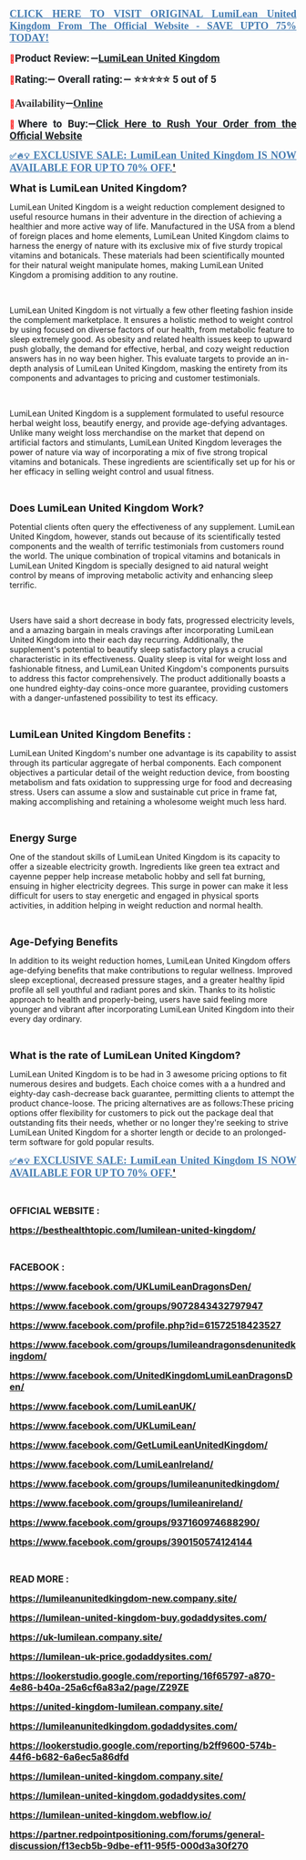 <p align="justify"><strong><a href="https://besthealthtopic.com/lumilean-united-kingdom-buy/"><span style="color: #437ab0;"><span style="font-family: 'Linux Libertine G';"><span style="font-size: large;"><span lang="en-US"><u>CLICK HERE TO VISIT ORIGINAL LumiLean United Kingdom From The Official Website - SAVE UPTO 75% TODAY!</u></span></span></span></span></a></strong></p>
<p align="justify"><span style="color: #ff0000;">📣</span><strong><span style="color: #212529;"><span style="font-family: Roboto, sans-serif;"><span style="font-size: large;"><span lang="en-US"><strong>Product Review: &mdash;</strong></span></span></span></span></strong><strong><a href="https://www.facebook.com/UKLumiLeanDragonsDen/"><span style="color: #212529;"><span style="font-family: Roboto, sans-serif;"><span style="font-size: large;"><span lang="en-US"><u><strong>LumiLean United Kingdom</strong></u></span></span></span></span></a></strong></p>
<p align="left"><span style="color: #ff0000;">📣</span><strong><span style="color: #212529;"><span style="font-family: Roboto, sans-serif;"><span style="font-size: large;"><span lang="en-US"><strong>Rating:&mdash; Overall rating: &mdash; ⭐⭐⭐⭐⭐ 5 out of 5</strong></span></span></span></span></strong></p>
<p align="left"><strong><span style="color: #ff0000;">📣</span></strong><strong><span style="color: #323335;"><span style="font-family: 'PT Serif', serif;"><span style="font-size: large;"><span lang="en-US"><strong>Availability</strong></span></span></span></span></strong><strong><span style="color: #323335;"><span style="font-family: Roboto, sans-serif;"><span style="font-size: large;">&mdash;</span></span></span></strong><strong><a href="https://www.facebook.com/UnitedKingdomLumiLeanDragonsDen/"><span style="color: #212529;"><span style="font-family: 'PT Serif', serif;"><span style="font-size: large;"><span lang="en-US"><u><strong>Online</strong></u></span></span></span></span></a></strong></p>
<p align="justify"><span style="color: #ff0000;">📣</span><strong><span style="color: #212529;"><span style="font-family: Roboto, sans-serif;"><span style="font-size: large;"><span lang="en-US"><strong>Where to Buy:&mdash;</strong></span></span></span></span></strong><strong><a href="https://www.facebook.com/LumiLeanUK/"><span style="color: #212529;"><span style="font-family: Roboto, sans-serif;"><span style="font-size: large;"><u><strong>Click Here to Rush Your Order from the Official Website</strong></u></span></span></span></a></strong></p>
<p align="justify"><a href="https://www.facebook.com/UKLumiLean/"><strong><span style="color: #437ab0;"><u>✅🔥💡&nbsp;</u></span></strong><strong><span style="color: #437ab0;"><span style="font-family: 'Linux Libertine G';"><span style="font-size: large;"><span lang="en-US"><u><strong>EXCLUSIVE SALE: LumiLean United Kingdom IS NOW AVAILABLE FOR UP TO 70% OFF.</strong></u></span></span></span></span></strong><strong><span style="font-size: large;">'</span></strong></a></p>
<p><span style="font-size: large;"><strong>What is LumiLean United Kingdom?</strong></span></p>
<p>LumiLean United Kingdom is a weight reduction complement designed to useful resource humans in their adventure in the direction of achieving a healthier and more active way of life. Manufactured in the USA from a blend of foreign places and home elements, LumiLean United Kingdom claims to harness the energy of nature with its exclusive mix of five sturdy tropical vitamins and botanicals. These materials had been scientifically mounted for their natural weight manipulate homes, making LumiLean United Kingdom a promising addition to any routine.</p>
<p>&nbsp;</p>
<p>LumiLean United Kingdom is not virtually a few other fleeting fashion inside the complement marketplace. It ensures a holistic method to weight control by using focused on diverse factors of our health, from metabolic feature to sleep extremely good. As obesity and related health issues keep to upward push globally, the demand for effective, herbal, and cozy weight reduction answers has in no way been higher. This evaluate targets to provide an in-depth analysis of LumiLean United Kingdom, masking the entirety from its components and advantages to pricing and customer testimonials.</p>
<p>&nbsp;</p>
<p>LumiLean United Kingdom is a supplement formulated to useful resource herbal weight loss, beautify energy, and provide age-defying advantages. Unlike many weight loss merchandise on the market that depend on artificial factors and stimulants, LumiLean United Kingdom leverages the power of nature via way of incorporating a mix of five strong tropical vitamins and botanicals. These ingredients are scientifically set up for his or her efficacy in selling weight control and usual fitness.</p>
<p>&nbsp;</p>
<p><span style="font-size: large;"><strong>Does LumiLean United Kingdom Work?</strong></span></p>
<p>Potential clients often query the effectiveness of any supplement. LumiLean United Kingdom, however, stands out because of its scientifically tested components and the wealth of terrific testimonials from customers round the world. The unique combination of tropical vitamins and botanicals in LumiLean United Kingdom is specially designed to aid natural weight control by means of improving metabolic activity and enhancing sleep terrific.</p>
<p>&nbsp;</p>
<p>Users have said a short decrease in body fats, progressed electricity levels, and a amazing bargain in meals cravings after incorporating LumiLean United Kingdom into their each day recurring. Additionally, the supplement's potential to beautify sleep satisfactory plays a crucial characteristic in its effectiveness. Quality sleep is vital for weight loss and fashionable fitness, and LumiLean United Kingdom's components pursuits to address this factor comprehensively. The product additionally boasts a one hundred eighty-day coins-once more guarantee, providing customers with a danger-unfastened possibility to test its efficacy.</p>
<p>&nbsp;</p>
<p><span style="font-size: large;"><strong>LumiLean United Kingdom Benefits :</strong></span></p>
<p>LumiLean United Kingdom's number one advantage is its capability to assist through its particular aggregate of herbal components. Each component objectives a particular detail of the weight reduction device, from boosting metabolism and fats oxidation to suppressing urge for food and decreasing stress. Users can assume a slow and sustainable cut price in frame fat, making accomplishing and retaining a wholesome weight much less hard.</p>
<p>&nbsp;</p>
<p><span style="font-size: large;"><strong>Energy Surge</strong></span></p>
<p>One of the standout skills of LumiLean United Kingdom is its capacity to offer a sizeable electricity growth. Ingredients like green tea extract and cayenne pepper help increase metabolic hobby and sell fat burning, ensuing in higher electricity degrees. This surge in power can make it less difficult for users to stay energetic and engaged in physical sports activities, in addition helping in weight reduction and normal health.</p>
<p>&nbsp;</p>
<p><span style="font-size: large;"><strong>Age-Defying Benefits</strong></span></p>
<p>In addition to its weight reduction homes, LumiLean United Kingdom offers age-defying benefits that make contributions to regular wellness. Improved sleep exceptional, decreased pressure stages, and a greater healthy lipid profile all sell youthful and radiant pores and skin. Thanks to its holistic approach to health and properly-being, users have said feeling more younger and vibrant after incorporating LumiLean United Kingdom into their every day ordinary.</p>
<p>&nbsp;</p>
<p><span style="font-size: large;"><strong>What is the rate of LumiLean United Kingdom?</strong></span></p>
<p>LumiLean United Kingdom is to be had in 3 awesome pricing options to fit numerous desires and budgets. Each choice comes with a a hundred and eighty-day cash-decrease back guarantee, permitting clients to attempt the product chance-loose. The pricing alternatives are as follows:These pricing options offer flexibility for customers to pick out the package deal that outstanding fits their needs, whether or no longer they're seeking to strive LumiLean United Kingdom for a shorter length or decide to an prolonged-term software for gold popular results.</p>
<p align="justify"><a href="https://www.facebook.com/GetLumiLeanUnitedKingdom/"><strong><span style="color: #437ab0;"><u>✅🔥💡&nbsp;</u></span></strong><strong><span style="color: #437ab0;"><span style="font-family: 'Linux Libertine G';"><span style="font-size: large;"><span lang="en-US"><u><strong>EXCLUSIVE SALE: LumiLean United Kingdom IS NOW AVAILABLE FOR UP TO 70% OFF.</strong></u></span></span></span></span></strong><strong><span style="font-size: large;">'</span></strong></a></p>
<p align="justify">&nbsp;</p>
<p><span style="font-size: medium;"><strong>OFFICIAL WEBSITE :</strong></span></p>
<p><a href="https://besthealthtopic.com/lumilean-united-kingdom/"><span style="font-size: medium;"><strong>https://besthealthtopic.com/lumilean-united-kingdom/</strong></span></a></p>
<p>&nbsp;</p>
<p><span style="font-size: medium;"><strong>FACEBOOK :</strong></span></p>
<p><a href="https://www.facebook.com/UKLumiLeanDragonsDen/"><span style="font-size: medium;"><strong>https://www.facebook.com/UKLumiLeanDragonsDen/</strong></span></a></p>
<p><a href="https://www.facebook.com/groups/9072843432797947"><span style="font-size: medium;"><strong>https://www.facebook.com/groups/9072843432797947</strong></span></a></p>
<p><a href="https://www.facebook.com/profile.php?id=61572518423527"><span style="font-size: medium;"><strong>https://www.facebook.com/profile.php?id=61572518423527</strong></span></a></p>
<p><a href="https://www.facebook.com/groups/lumileandragonsdenunitedkingdom/"><span style="font-size: medium;"><strong>https://www.facebook.com/groups/lumileandragonsdenunitedkingdom/</strong></span></a></p>
<p><a href="https://www.facebook.com/UnitedKingdomLumiLeanDragonsDen/"><span style="font-size: medium;"><strong>https://www.facebook.com/UnitedKingdomLumiLeanDragonsDen/</strong></span></a></p>
<p><a href="https://www.facebook.com/LumiLeanUK/"><span style="font-size: medium;"><strong>https://www.facebook.com/LumiLeanUK/</strong></span></a></p>
<p><a href="https://www.facebook.com/UKLumiLean/"><span style="font-size: medium;"><strong>https://www.facebook.com/UKLumiLean/</strong></span></a></p>
<p><a href="https://www.facebook.com/GetLumiLeanUnitedKingdom/"><span style="font-size: medium;"><strong>https://www.facebook.com/GetLumiLeanUnitedKingdom/</strong></span></a></p>
<p><a href="https://www.facebook.com/LumiLeanIreland/"><span style="font-size: medium;"><strong>https://www.facebook.com/LumiLeanIreland/</strong></span></a></p>
<p><a href="https://www.facebook.com/groups/lumileanunitedkingdom/"><span style="font-size: medium;"><strong>https://www.facebook.com/groups/lumileanunitedkingdom/</strong></span></a></p>
<p><a href="https://www.facebook.com/groups/lumileanireland/"><span style="font-size: medium;"><strong>https://www.facebook.com/groups/lumileanireland/</strong></span></a></p>
<p><a href="https://www.facebook.com/groups/937160974688290/"><span style="font-size: medium;"><strong>https://www.facebook.com/groups/937160974688290/</strong></span></a></p>
<p><a href="https://www.facebook.com/groups/390150574124144"><span style="font-size: medium;"><strong>https://www.facebook.com/groups/390150574124144</strong></span></a></p>
<p>&nbsp;</p>
<p><span style="font-size: medium;"><strong>READ MORE :</strong></span></p>
<p><span style="font-size: medium;"><a href="https://lumileanunitedkingdom-new.company.site/"><strong>https://lumileanunitedkingdom-new.company.site/</strong></a></span></p>
<p><span style="font-size: medium;"><a href="https://lumilean-united-kingdom-buy.godaddysites.com/"><strong>https://lumilean-united-kingdom-buy.godaddysites.com/</strong></a></span></p>
<p><a href="https://uk-lumilean.company.site/"><span style="font-size: medium;"><strong>https://uk-lumilean.company.site/</strong></span></a></p>
<p><a href="https://lumilean-uk-price.godaddysites.com/"><span style="font-size: medium;"><strong>https://lumilean-uk-price.godaddysites.com/</strong></span></a></p>
<p><a href="https://lookerstudio.google.com/reporting/16f65797-a870-4e86-b40a-25a6cf6a83a2/page/Z29ZE"><span style="font-size: medium;"><strong>https://lookerstudio.google.com/reporting/16f65797-a870-4e86-b40a-25a6cf6a83a2/page/Z29ZE</strong></span></a></p>
<p><a href="https://united-kingdom-lumilean.company.site/"><span style="font-size: medium;"><strong>https://united-kingdom-lumilean.company.site/</strong></span></a></p>
<p><a href="https://lumileanunitedkingdom.godaddysites.com/"><span style="font-size: medium;"><strong>https://lumileanunitedkingdom.godaddysites.com/</strong></span></a></p>
<p><a href="https://lookerstudio.google.com/reporting/b2ff9600-574b-44f6-b682-6a6ec5a86dfd"><span style="font-size: medium;"><strong>https://lookerstudio.google.com/reporting/b2ff9600-574b-44f6-b682-6a6ec5a86dfd</strong></span></a></p>
<p><a href="https://lumilean-united-kingdom.company.site/"><span style="font-size: medium;"><strong>https://lumilean-united-kingdom.company.site/</strong></span></a></p>
<p><a href="https://lumilean-united-kingdom.godaddysites.com/"><span style="font-size: medium;"><strong>https://lumilean-united-kingdom.godaddysites.com/</strong></span></a></p>
<p><a href="https://lumilean-united-kingdom.webflow.io/"><span style="font-size: medium;"><strong>https://lumilean-united-kingdom.webflow.io/</strong></span></a></p>
<p><a href="https://partner.redpointpositioning.com/forums/general-discussion/f13ecb5b-9dbe-ef11-95f5-000d3a30f270"><span style="font-size: medium;"><strong>https://partner.redpointpositioning.com/forums/general-discussion/f13ecb5b-9dbe-ef11-95f5-000d3a30f270</strong></span></a></p>
